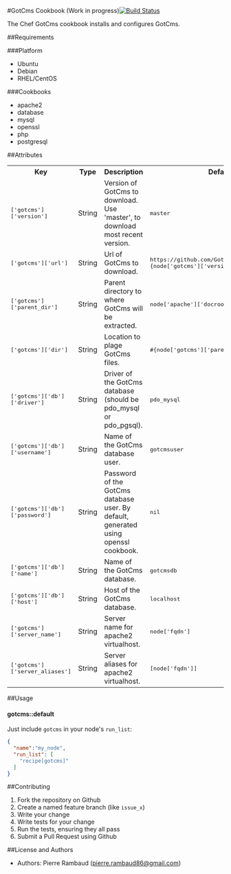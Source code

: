 #GotCms Cookbook (Work in progress)[![Build Status](https://travis-ci.org/GotCms/cookbook-gotcms.svg?branch=master)](https://travis-ci.org/GotCms/cookbook-gotcms)

The Chef GotCms cookbook installs and configures GotCms.

##Requirements

###Platform

* Ubuntu
* Debian
* RHEL/CentOS

###Cookbooks

* apache2
* database
* mysql
* openssl
* php
* postgresql

##Attributes

<table>
  <tr>
    <th>Key</th>
    <th>Type</th>
    <th>Description</th>
    <th>Default</th>
  </tr>
  <tr>
    <td><tt>['gotcms']['version']</tt></td>
    <td>String</td>
    <td>Version of GotCms to download. Use 'master', to download most recent version.</td>
    <td><tt>master</tt></td>
  </tr>
  <tr>
    <td><tt>['gotcms']['url']</tt></td>
    <td>String</td>
    <td>Url of GotCms to download.</td>
    <td><tt>https://github.com/GotCms/GotCms/archive/#{node['gotcms']['version']}.tar.gz</tt></td>
  </tr>
  <tr>
    <td><tt>['gotcms']['parent_dir']</tt></td>
    <td>String</td>
    <td>Parent directory to where GotCms will be extracted.</td>
    <td><tt>node['apache']['docroot_dir']</tt></td>
  </tr>
  <tr>
    <td><tt>['gotcms']['dir']</tt></td>
    <td>String</td>
    <td>Location to plage GotCms files.</td>
    <td><tt>#{node['gotcms']['parent_dir']}/gotcms</tt></td>
  </tr>
  <tr>
    <td><tt>['gotcms']['db']['driver']</tt></td>
    <td>String</td>
    <td>Driver of the GotCms database (should be pdo_mysql or pdo_pgsql).</td>
    <td><tt>pdo_mysql</tt></td>
  </tr>
  <tr>
    <td><tt>['gotcms']['db']['username']</tt></td>
    <td>String</td>
    <td>Name of the GotCms database user.</td>
    <td><tt>gotcmsuser</tt></td>
  </tr>
  <tr>
    <td><tt>['gotcms']['db']['password']</tt></td>
    <td>String</td>
    <td>Password of the GotCms database user. By default, generated using openssl cookbook.</td>
    <td><tt>nil</tt></td>
  </tr>
  <tr>
    <td><tt>['gotcms']['db']['name']</tt></td>
    <td>String</td>
    <td>Name of the GotCms database.</td>
    <td><tt>gotcmsdb</tt></td>
  </tr>
  <tr>
    <td><tt>['gotcms']['db']['host']</tt></td>
    <td>String</td>
    <td>Host of the GotCms database.</td>
    <td><tt>localhost</tt></td>
  </tr>
  <tr>
    <td><tt>['gotcms']['server_name']</tt></td>
    <td>String</td>
    <td>Server name for apache2 virtualhost.</td>
    <td><tt>node['fqdn']</tt></td>
  </tr>
  <tr>
    <td><tt>['gotcms']['server_aliases']</tt></td>
    <td>String</td>
    <td>Server aliases for apache2 virtualhost.</td>
    <td><tt>[node['fqdn']]</tt></td>
  </tr>
</table>

##Usage


#### gotcms::default
Just include `gotcms` in your node's `run_list`:

```json
{
  "name":"my_node",
  "run_list": [
    "recipe[gotcms]"
  ]
}
```

##Contributing

1. Fork the repository on Github
2. Create a named feature branch (like `issue_x`)
3. Write your change
4. Write tests for your change
5. Run the tests, ensuring they all pass
6. Submit a Pull Request using Github

##License and Authors

* Authors: Pierre Rambaud (pierre.rambaud86@gmail.com)
